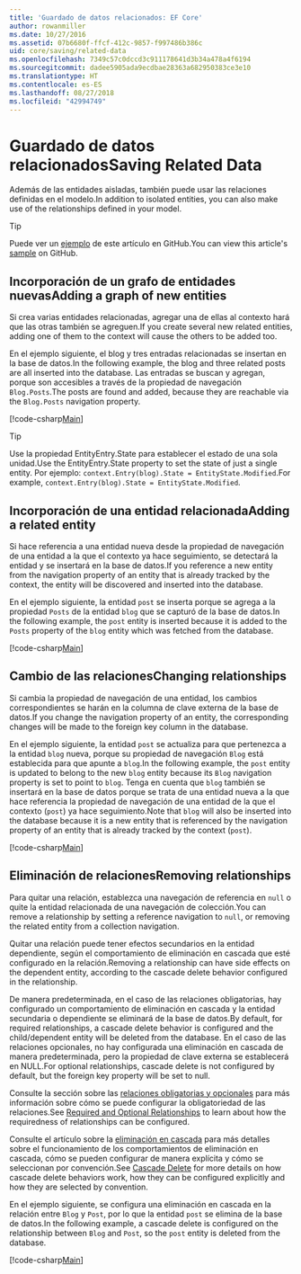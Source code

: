```yaml
---
title: 'Guardado de datos relacionados: EF Core'
author: rowanmiller
ms.date: 10/27/2016
ms.assetid: 07b6680f-ffcf-412c-9857-f997486b386c
uid: core/saving/related-data
ms.openlocfilehash: 7349c57c0dccd3c911178641d3b34a478a4f6194
ms.sourcegitcommit: dadee5905ada9ecdbae28363a682950383ce3e10
ms.translationtype: HT
ms.contentlocale: es-ES
ms.lasthandoff: 08/27/2018
ms.locfileid: "42994749"
---
```

# <a name="saving-related-data"></a><span data-ttu-id="b9df6-102">Guardado de datos relacionados</span><span class="sxs-lookup"><span data-stu-id="b9df6-102">Saving Related Data</span></span>

<span data-ttu-id="b9df6-103">Además de las entidades aisladas, también puede usar las relaciones definidas en el modelo.</span><span class="sxs-lookup"><span data-stu-id="b9df6-103">In addition to isolated entities, you can also make use of the relationships defined in your model.</span></span>

> [!TIP]  
> <span data-ttu-id="b9df6-104">Puede ver un [ejemplo](https://github.com/aspnet/EntityFramework.Docs/tree/master/samples/core/Saving/Saving/RelatedData/) de este artículo en GitHub.</span><span class="sxs-lookup"><span data-stu-id="b9df6-104">You can view this article's [sample](https://github.com/aspnet/EntityFramework.Docs/tree/master/samples/core/Saving/Saving/RelatedData/) on GitHub.</span></span>

## <a name="adding-a-graph-of-new-entities"></a><span data-ttu-id="b9df6-105">Incorporación de un grafo de entidades nuevas</span><span class="sxs-lookup"><span data-stu-id="b9df6-105">Adding a graph of new entities</span></span>

<span data-ttu-id="b9df6-106">Si crea varias entidades relacionadas, agregar una de ellas al contexto hará que las otras también se agreguen.</span><span class="sxs-lookup"><span data-stu-id="b9df6-106">If you create several new related entities, adding one of them to the context will cause the others to be added too.</span></span>

<span data-ttu-id="b9df6-107">En el ejemplo siguiente, el blog y tres entradas relacionadas se insertan en la base de datos.</span><span class="sxs-lookup"><span data-stu-id="b9df6-107">In the following example, the blog and three related posts are all inserted into the database.</span></span> <span data-ttu-id="b9df6-108">Las entradas se buscan y agregan, porque son accesibles a través de la propiedad de navegación `Blog.Posts`.</span><span class="sxs-lookup"><span data-stu-id="b9df6-108">The posts are found and added, because they are reachable via the `Blog.Posts` navigation property.</span></span>

[!code-csharp[Main](../../../samples/core/Saving/Saving/RelatedData/Sample.cs#AddingGraphOfEntities)]

> [!TIP]  
> <span data-ttu-id="b9df6-109">Use la propiedad EntityEntry.State para establecer el estado de una sola unidad.</span><span class="sxs-lookup"><span data-stu-id="b9df6-109">Use the EntityEntry.State property to set the state of just a single entity.</span></span> <span data-ttu-id="b9df6-110">Por ejemplo: `context.Entry(blog).State = EntityState.Modified`.</span><span class="sxs-lookup"><span data-stu-id="b9df6-110">For example, `context.Entry(blog).State = EntityState.Modified`.</span></span>

## <a name="adding-a-related-entity"></a><span data-ttu-id="b9df6-111">Incorporación de una entidad relacionada</span><span class="sxs-lookup"><span data-stu-id="b9df6-111">Adding a related entity</span></span>

<span data-ttu-id="b9df6-112">Si hace referencia a una entidad nueva desde la propiedad de navegación de una entidad a la que el contexto ya hace seguimiento, se detectará la entidad y se insertará en la base de datos.</span><span class="sxs-lookup"><span data-stu-id="b9df6-112">If you reference a new entity from the navigation property of an entity that is already tracked by the context, the entity will be discovered and inserted into the database.</span></span>

<span data-ttu-id="b9df6-113">En el ejemplo siguiente, la entidad `post` se inserta porque se agrega a la propiedad `Posts` de la entidad `blog` que se capturó de la base de datos.</span><span class="sxs-lookup"><span data-stu-id="b9df6-113">In the following example, the `post` entity is inserted because it is added to the `Posts` property of the `blog` entity which was fetched from the database.</span></span>

[!code-csharp[Main](../../../samples/core/Saving/Saving/RelatedData/Sample.cs#AddingRelatedEntity)]

## <a name="changing-relationships"></a><span data-ttu-id="b9df6-114">Cambio de las relaciones</span><span class="sxs-lookup"><span data-stu-id="b9df6-114">Changing relationships</span></span>

<span data-ttu-id="b9df6-115">Si cambia la propiedad de navegación de una entidad, los cambios correspondientes se harán en la columna de clave externa de la base de datos.</span><span class="sxs-lookup"><span data-stu-id="b9df6-115">If you change the navigation property of an entity, the corresponding changes will be made to the foreign key column in the database.</span></span>

<span data-ttu-id="b9df6-116">En el ejemplo siguiente, la entidad `post` se actualiza para que pertenezca a la entidad `blog` nueva, porque su propiedad de navegación `Blog` está establecida para que apunte a `blog`.</span><span class="sxs-lookup"><span data-stu-id="b9df6-116">In the following example, the `post` entity is updated to belong to the new `blog` entity because its `Blog` navigation property is set to point to `blog`.</span></span> <span data-ttu-id="b9df6-117">Tenga en cuenta que `blog` también se insertará en la base de datos porque se trata de una entidad nueva a la que hace referencia la propiedad de navegación de una entidad de la que el contexto (`post`) ya hace seguimiento.</span><span class="sxs-lookup"><span data-stu-id="b9df6-117">Note that `blog` will also be inserted into the database because it is a new entity that is referenced by the navigation property of an entity that is already tracked by the context (`post`).</span></span>

[!code-csharp[Main](../../../samples/core/Saving/Saving/RelatedData/Sample.cs#ChangingRelationships)]

## <a name="removing-relationships"></a><span data-ttu-id="b9df6-118">Eliminación de relaciones</span><span class="sxs-lookup"><span data-stu-id="b9df6-118">Removing relationships</span></span>

<span data-ttu-id="b9df6-119">Para quitar una relación, establezca una navegación de referencia en `null` o quite la entidad relacionada de una navegación de colección.</span><span class="sxs-lookup"><span data-stu-id="b9df6-119">You can remove a relationship by setting a reference navigation to `null`, or removing the related entity from a collection navigation.</span></span>

<span data-ttu-id="b9df6-120">Quitar una relación puede tener efectos secundarios en la entidad dependiente, según el comportamiento de eliminación en cascada que esté configurado en la relación.</span><span class="sxs-lookup"><span data-stu-id="b9df6-120">Removing a relationship can have side effects on the dependent entity, according to the cascade delete behavior configured in the relationship.</span></span>

<span data-ttu-id="b9df6-121">De manera predeterminada, en el caso de las relaciones obligatorias, hay configurado un comportamiento de eliminación en cascada y la entidad secundaria o dependiente se eliminará de la base de datos.</span><span class="sxs-lookup"><span data-stu-id="b9df6-121">By default, for required relationships, a cascade delete behavior is configured and the child/dependent entity will be deleted from the database.</span></span> <span data-ttu-id="b9df6-122">En el caso de las relaciones opcionales, no hay configurada una eliminación en cascada de manera predeterminada, pero la propiedad de clave externa se establecerá en NULL.</span><span class="sxs-lookup"><span data-stu-id="b9df6-122">For optional relationships, cascade delete is not configured by default, but the foreign key property will be set to null.</span></span>

<span data-ttu-id="b9df6-123">Consulte la sección sobre las [relaciones obligatorias y opcionales](../modeling/relationships.md#required-and-optional-relationships) para más información sobre cómo se puede configurar la obligatoriedad de las relaciones.</span><span class="sxs-lookup"><span data-stu-id="b9df6-123">See [Required and Optional Relationships](../modeling/relationships.md#required-and-optional-relationships) to learn about how the requiredness of relationships can be configured.</span></span>

<span data-ttu-id="b9df6-124">Consulte el artículo sobre la [eliminación en cascada](cascade-delete.md) para más detalles sobre el funcionamiento de los comportamientos de eliminación en cascada, cómo se pueden configurar de manera explícita y cómo se seleccionan por convención.</span><span class="sxs-lookup"><span data-stu-id="b9df6-124">See [Cascade Delete](cascade-delete.md) for more details on how cascade delete behaviors work, how they can be configured explicitly and  how they are selected by convention.</span></span>

<span data-ttu-id="b9df6-125">En el ejemplo siguiente, se configura una eliminación en cascada en la relación entre `Blog` y `Post`, por lo que la entidad `post` se elimina de la base de datos.</span><span class="sxs-lookup"><span data-stu-id="b9df6-125">In the following example, a cascade delete is configured on the relationship between `Blog` and `Post`, so the `post` entity is deleted from the database.</span></span>

[!code-csharp[Main](../../../samples/core/Saving/Saving/RelatedData/Sample.cs#RemovingRelationships)]
